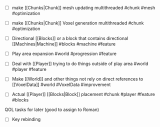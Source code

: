 - [ ] make [[Chunks|Chunk]] mesh updating multithreaded #chunk #mesh #optimization
- [ ] make [[Chunks|Chunk]] Voxel generation multithreaded #chunk #optimization 
- [ ] Directional [[Blocks]] or a block that contains directional [[Machines|Machine]] #blocks #machine #feature
- [ ] Play area expansion #world #progression #feature 
- [ ] Deal with [[Player]] trying to do things outside of play area #world #player #feature 
- [ ] Make [[World]] and other things not rely on direct references to [[VoxelData]] #world #VoxelData #improvement
- [ ] Actual [[Player]] [[Blocks|Block]] placement #chunk #player #feature #blocks 


QOL tasks for later (good to assign to Roman)
- [ ] Key rebinding